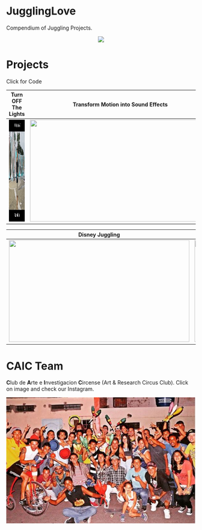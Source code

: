 # JugglingLove
Compendium of Juggling Projects. 

<p align="center"> 
    <img src="./README_images/little_beetle.gif">
</p>


[//]: # (-------------------Reference List------------------------------)
[//]: # (Image Directory Paths)
[image1]: ./README_images/off_lights.gif
[image2]: ./README_images/motion_sound.gif
[image3]: ./README_images/disney_juggling.gif
[image4]: ./README_images/jmi.gif
[image5]: ./README_images/caic_team.jpg

[//]: # (Repo URL Links)
[link1]: https://github.com/laygond/Turn-OFF-The-Lights
[link2]: https://github.com/laygond/Transform-Motion-into-Sound-Effects
[link3]: https://github.com/laygond/DisneyJuggling
[link4]: https://github.com/laygond/Juggling-Machine-Interface
[link5]: https://www.instagram.com/caic.espol


# Projects
Click for Code

Turn OFF The Lights | Transform Motion into Sound Effects
:---:|:---:
<a href=https://github.com/laygond/Turn-OFF-The-Lights> <img src="./README_images/off_lights.gif" width="480" height="270"> </a> | <a href=https://github.com/laygond/Transform-Motion-into-Sound-Effects> <img src="./README_images/motion_sound.gif" width="480" height="270"> </a> 


Disney Juggling | Juggling Machine Interface
:---:|:---:
<a href=https://github.com/laygond/DisneyJuggling> <img src="./README_images/disney_juggling.gif" width="480" height="270"> </a> | <a href=https://github.com/laygond/Juggling-Machine-Interface> <img src="./README_images/jmi.gif" width="480" height="270"> </a> 


# CAIC Team
<b>C</b>lub de <b>A</b>rte e <b>I</b>nvestigacion <b>C</b>ircense (Art & Research Circus Club). Click on image and check our Instagram.

<p align="center"> 
  <a href=https://www.instagram.com/caic.espol> 
    <img src="./README_images/caic_team.jpg">
  </a>
</p>
